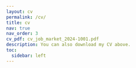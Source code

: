 ```yaml
---
layout: cv
permalink: /cv/
title: cv
nav: true
nav_order: 3
cv_pdf: cv_job_market_2024-1001.pdf
description: You can also download my CV above.
toc:
  sidebar: left
---
```

